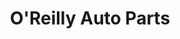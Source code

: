 ---
title: "O'Reilly Auto Parts"
url: /houston/oreilly-auto-parts-westheimer-road/
shop: car parts
---